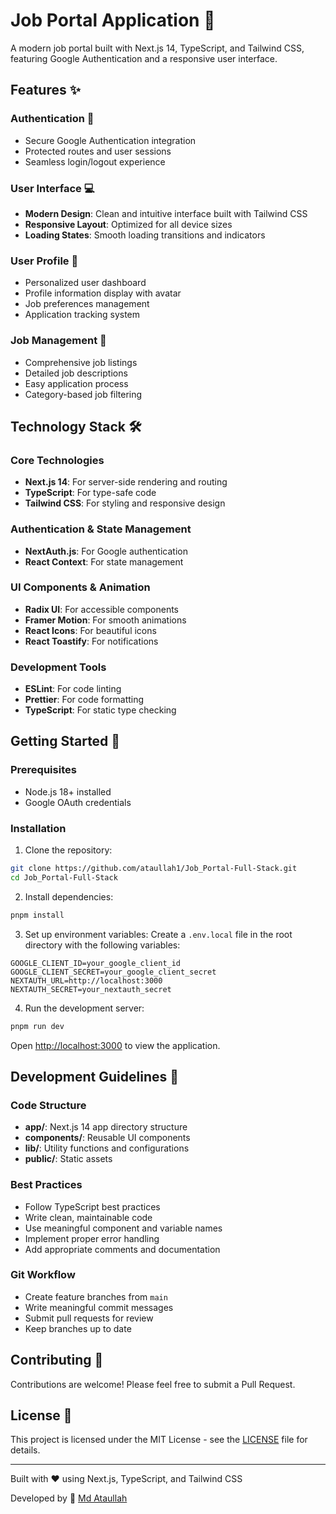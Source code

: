 # Job Portal Application 🚀

A modern job portal built with Next.js 14, TypeScript, and Tailwind CSS, featuring Google Authentication and a responsive user interface.

## Features ✨

### Authentication 🔐

- Secure Google Authentication integration
- Protected routes and user sessions
- Seamless login/logout experience

### User Interface 💻

- **Modern Design**: Clean and intuitive interface built with Tailwind CSS
- **Responsive Layout**: Optimized for all device sizes
- **Loading States**: Smooth loading transitions and indicators

### User Profile 👤

- Personalized user dashboard
- Profile information display with avatar
- Job preferences management
- Application tracking system

### Job Management 💼

- Comprehensive job listings
- Detailed job descriptions
- Easy application process
- Category-based job filtering

## Technology Stack 🛠️

### Core Technologies

- **Next.js 14**: For server-side rendering and routing
- **TypeScript**: For type-safe code
- **Tailwind CSS**: For styling and responsive design

### Authentication & State Management

- **NextAuth.js**: For Google authentication
- **React Context**: For state management

### UI Components & Animation

- **Radix UI**: For accessible components
- **Framer Motion**: For smooth animations
- **React Icons**: For beautiful icons
- **React Toastify**: For notifications

### Development Tools

- **ESLint**: For code linting
- **Prettier**: For code formatting
- **TypeScript**: For static type checking

## Getting Started 🚀

### Prerequisites

- Node.js 18+ installed
- Google OAuth credentials

### Installation

1. Clone the repository:

```bash
git clone https://github.com/ataullah1/Job_Portal-Full-Stack.git
cd Job_Portal-Full-Stack
```

2. Install dependencies:

```bash
pnpm install
```

3. Set up environment variables:
   Create a `.env.local` file in the root directory with the following variables:

```env
GOOGLE_CLIENT_ID=your_google_client_id
GOOGLE_CLIENT_SECRET=your_google_client_secret
NEXTAUTH_URL=http://localhost:3000
NEXTAUTH_SECRET=your_nextauth_secret
```

4. Run the development server:

```bash
pnpm run dev
```

Open [http://localhost:3000](http://localhost:3000) to view the application.

## Development Guidelines 📝

### Code Structure

- **app/**: Next.js 14 app directory structure
- **components/**: Reusable UI components
- **lib/**: Utility functions and configurations
- **public/**: Static assets

### Best Practices

- Follow TypeScript best practices
- Write clean, maintainable code
- Use meaningful component and variable names
- Implement proper error handling
- Add appropriate comments and documentation

### Git Workflow

- Create feature branches from `main`
- Write meaningful commit messages
- Submit pull requests for review
- Keep branches up to date

## Contributing 🤝

Contributions are welcome! Please feel free to submit a Pull Request.

## License 📄

This project is licensed under the MIT License - see the [LICENSE](LICENSE) file for details.

---

Built with ❤️ using Next.js, TypeScript, and Tailwind CSS

Developed by 💚 [Md Ataullah](https://www.linkedin.com/in/md-ataullah/)
